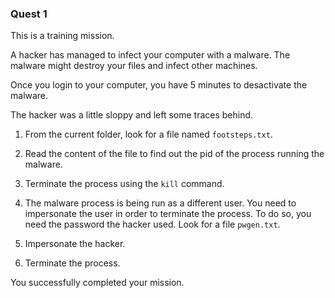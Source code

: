 ### Quest 1 ###
This is a training mission.

A hacker has managed to infect your computer with a malware.
The malware might destroy your files and infect other machines.

Once you login to your computer, you have 5 minutes to desactivate the malware.

The hacker was a little sloppy and left some traces behind.

1. From the current folder, look for a file named `footsteps.txt`.

2. Read the content of the file to find out the pid of the process running the malware.

3. Terminate the process using the `kill` command.

4. The malware process is being run as a different user. You need to impersonate the user in order to terminate the process. To do so, you need  the password the hacker used. Look for a file `pwgen.txt`.

5. Impersonate the hacker.

6. Terminate the process.

You successfully completed your mission.


